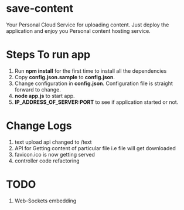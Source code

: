 # save-content
Your Personal Cloud Service for uploading content. Just deploy the application and enjoy you Personal content hosting service.

# Steps To run app
1. Run **npm install** for the first time to install all the dependencies
1. Copy **config.json.sample** to **config.json**.
2. Change configuration in **config.json**. Configuration file is straight forward to change.
3. **node app.js** to start app.
4. **IP_ADDRESS_OF_SERVER:PORT** to see if application started or not. 


# Change Logs
1. text upload api changed to /text
2. API for Getting content of particular file i.e file will get downloaded
3. favicon.ico is now getting served
4. controller code refactoring

# TODO
1. Web-Sockets embedding